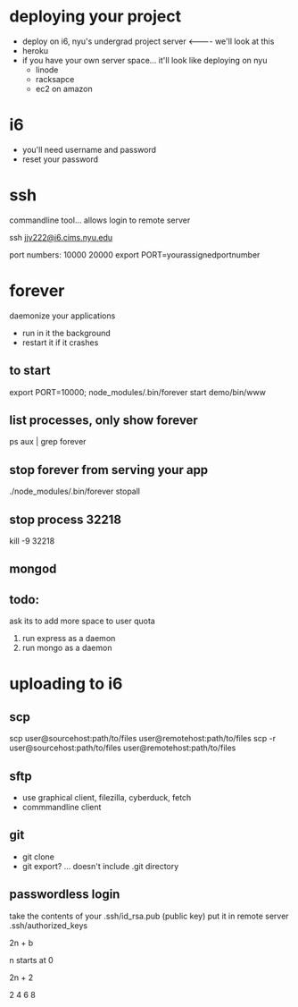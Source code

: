 deploying your project
====
* deploy on i6, nyu's undergrad project server <---- we'll look at this
* heroku 
* if you have your own server space... it'll look like deploying on nyu
	* linode
	* racksapce
	* ec2 on amazon


i6
=====
* you'll need username and password
* reset your password

ssh
====
commandline tool... allows login to remote server

ssh jjv222@i6.cims.nyu.edu

port numbers: 10000 20000
export PORT=yourassignedportnumber


forever
=====
daemonize your applications

* run in it the background
* restart it if it crashes

to start
-----
export PORT=10000; node_modules/.bin/forever start demo/bin/www

list processes, only show forever
-----
ps aux | grep forever

stop forever from serving your app
-----
./node_modules/.bin/forever stopall

stop process 32218
-----
kill -9 32218

mongod
----

todo:
----
ask its to add more space to user quota

1. run express as a daemon
2. run mongo as a daemon

uploading to i6
=====

scp
----
scp user@sourcehost:path/to/files user@remotehost:path/to/files
scp -r user@sourcehost:path/to/files user@remotehost:path/to/files

sftp
----
* use graphical client, filezilla, cyberduck, fetch
* commmandline client

git 
-----
* git clone
* git export? ... doesn't include .git directory

passwordless login
-----
take the contents of your .ssh/id_rsa.pub (public key)
put it in remote server .ssh/authorized_keys




2n + b

n starts at 0

2n + 2

2
4
6
8























